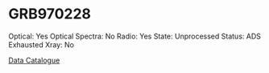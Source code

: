 # GRB970228

Optical: Yes
Optical Spectra: No
Radio: Yes
State: Unprocessed
Status: ADS Exhausted
Xray: No

[Data Catalogue](GRB970228%20a236d9e470de4fe7a4c64683f4812275/Data%20Catalogue%20e1d7eec4021744f987e7b47cd1a1a786.csv)